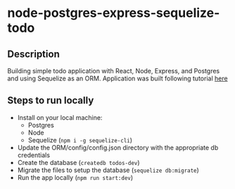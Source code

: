 # node-postgres-express-sequelize-todo

## Description
Building simple todo application with React, Node, Express, and Postgres and using Sequelize as an ORM. Application was built following tutorial [here](https://scotch.io/tutorials/getting-started-with-node-express-and-postgres-using-sequelize)


## Steps to run locally
- Install on your local machine:
  - Postgres
  - Node
  - Sequelize (`npm i -g sequelize-cli`)
- Update the ORM/config/config.json directory with the appropriate db credentials
- Create the database (`createdb todos-dev`)
- Migrate the files to setup the database (`sequelize db:migrate`)
- Run the app locally (`npm run start:dev`)
